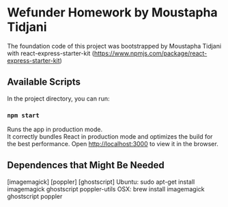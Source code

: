 # Wefunder Homework by Moustapha Tidjani

The foundation code of this project was bootstrapped by Moustapha Tidjani with react-express-starter-kit (https://www.npmjs.com/package/react-express-starter-kit)

## Available Scripts

In the project directory, you can run:

### `npm start`

Runs the app in production mode.\
It correctly bundles React in production mode and optimizes the build for the best performance.
Open [http://localhost:3000](http://localhost:3000) to view it in the browser.

## Dependences that Might Be Needed
[imagemagick]
[poppler]
[ghostscript]
Ubuntu: sudo apt-get install imagemagick ghostscript poppler-utils
OSX: brew install imagemagick ghostscript poppler